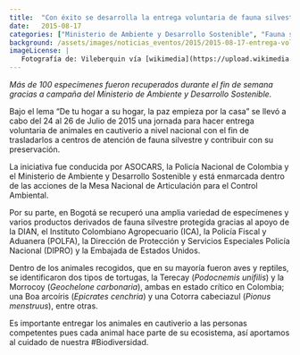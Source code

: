 ```yaml
---
title:  "Con éxito se desarrolla la entrega voluntaria de fauna silvestre en el país"
date:   2015-08-17
categories: ["Ministerio de Ambiente y Desarrollo Sostenible", "Fauna silvestre", "2015"]
background: /assets/images/noticias_eventos/2015/2015-08-17-entrega-voluntaria-fauna-silvestre.jpg
imageLicense: |
   Fotografía de: Vileberquin vía [wikimedia](https://upload.wikimedia.org/wikipedia/commons/6/60/TURTLE_CIRCLE_NAVY_white_background.jpg)
---
```


*Más de 100 especímenes fueron recuperados durante el fin de semana gracias a campaña del Ministerio de Ambiente y Desarrollo Sostenible.*  

Bajo el lema “De tu hogar a su hogar, la paz empieza por la casa” se llevó a cabo del 24 al 26 de Julio de 2015 una jornada para hacer entrega voluntaria de animales en cautiverio a nivel nacional con el fin de trasladarlos a centros de atención de fauna silvestre y contribuir con su preservación.  

La iniciativa fue conducida por ASOCARS, la Policía Nacional de Colombia y el Ministerio de Ambiente y Desarrollo Sostenible y está enmarcada dentro de las acciones de la Mesa Nacional de Articulación para el Control Ambiental.  

Por su parte, en Bogotá se recuperó una amplia variedad de especímenes y varios productos derivados de fauna silvestre protegida gracias al apoyo de la DIAN, el Instituto Colombiano Agropecuario (ICA), la Policía Fiscal y Aduanera (POLFA), la Dirección de Protección y Servicios Especiales Policía Nacional (DIPRO) y la Embajada de Estados Unidos.  

Dentro de los animales recogidos, que en su mayoría fueron aves y reptiles, se identificaron dos tipos de tortugas, la Terecay (*Podocnemis unifilis*) y la Morrocoy (*Geochelone carbonaria*), ambas en estado crítico en Colombia; una Boa arcoíris (*Epicrates cenchria*) y una Cotorra cabeciazul (*Pionus menstruus*), entre otras.  

Es importante entregar los animales en cautiverio a las personas competentes pues cada animal hace parte de su ecosistema, así aportamos al cuidado de nuestra #Biodiversidad.
